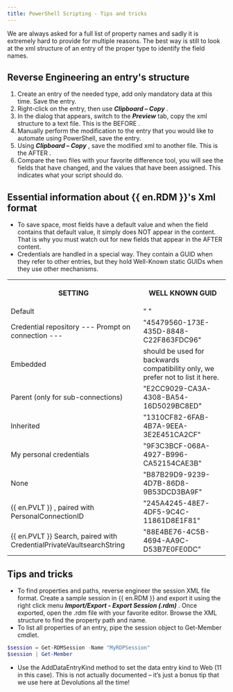 ```yaml
---
title: PowerShell Scripting - Tips and tricks
---
```

We are always asked for a full list of property names and sadly it is extremely hard to provide for multiple reasons. The best way is still to look at the xml structure of an entry of the proper type to identify the field names.  

## Reverse Engineering an entry's structure 

1. Create an entry of the needed type, add only mandatory data at this time. Save the entry. 
1. Right-click on the entry, then use ***Clipboard – Copy*** . 
1. In the dialog that appears, switch to the ***Preview*** tab, copy the xml structure to a text file. This is the BEFORE . 
1. Manually perform the modification to the entry that you would like to automate using PowerShell, save the entry. 
1. Using ***Clipboard – Copy*** , save the modified xml to another file. This is the AFTER . 
1. Compare the two files with your favorite difference tool, you will see the fields that have changed, and the values that have been assigned. This indicates what your script should do. 

## Essential information about {{ en.RDM }}'s Xml format 

* To save space, most fields have a default value and when the field contains that default value, it simply does NOT appear in the content. That is why you must watch out for new fields that appear in the AFTER content. 
* Credentials are handled in a special way. They contain a GUID when they refer to other entries, but they hold Well-Known static GUIDs when they use other mechanisms. 

<table>
	<tr>
		<th>

SETTING 
		</th>
		<th>
WELL KNOWN GUID 
		</th>
	</tr>
	<tr>
		<td>
Default 
		</td>
		<td>
" "
		</td>
	</tr>
	<tr>
		<td>
Credential repository --- Prompt on connection --- 
		</td>
		<td>
"45479560-173E-435D-8848-C22F863FDC96" 
		</td>
	</tr>
	<tr>
		<td>
Embedded 
		</td>
		<td>
should be used for backwards compatibility only, we prefer not to list it here. 
		</td>
	</tr>
	<tr>
		<td>
Parent (only for sub-connections) 
		</td>
		<td>
"E2CC9029-CA3A-4308-BA54-16D5029BC8ED" 
		</td>
	</tr>
	<tr>
		<td>
Inherited 
		</td>
		<td>
"1310CF82-6FAB-4B7A-9EEA-3E2E451CA2CF" 
		</td>
	</tr>
	<tr>
		<td>
My personal credentials 
		</td>
		<td>
"9F3C3BCF-068A-4927-B996-CA52154CAE3B" 
		</td>
	</tr>
	<tr>
		<td>
None 
		</td>
		<td>
"B87B29D9-9239-4D7B-86D8-9B53DCD3BA9F" 
		</td>
	</tr>
	<tr>
		<td>
{{ en.PVLT }} , paired with PersonalConnectionID   
		</td>
		<td>
"245A4245-48E7-4DF5-9C4C-11861D8E1F81" 
		</td>
	</tr>
	<tr>
		<td>
{{ en.PVLT }} Search, paired with CredentialPrivateVaultsearchString 
		</td>
		<td>
"88E4BE76-4C5B-4694-AA9C-D53B7E0FE0DC" 
		</td>
	</tr>
</table>

## Tips and tricks 

* To find properties and paths, reverse engineer the session XML file format. Create a sample session in {{ en.RDM }} and export it using the right click menu ***Import/Export - Export Session (.rdm)*** . Once exported, open the .rdm file with your favorite editor. Browse the XML structure to find the property path and name. 
* To list all properties of an entry, pipe the session object to Get-Member cmdlet. 

```powershell
$session = Get-RDMSession -Name "MyRDPSession"  
$session | Get-Member
``` 

* Use the AddDataEntryKind method to set the data entry kind to Web (11 in this case). This is not actually documented – it’s just a bonus tip that we use here at Devolutions all the time! 


